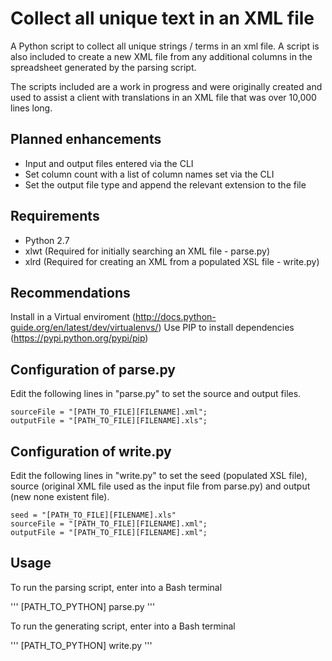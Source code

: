 Collect all unique text in an XML file
=============
A Python script to collect all unique strings / terms in an xml file. A script is also included to create a new XML file from any additional columns in the spreadsheet generated by the parsing script.

The scripts included are a work in progress and were originally created and used to assist a client with translations in an XML file that was over 10,000 lines long.

Planned enhancements
-----------
* Input and output files entered via the CLI
* Set column count with a list of column names set via the CLI
* Set the output file type and append the relevant extension to the file

Requirements
-----------
* Python 2.7
* xlwt (Required for initially searching an XML file - parse.py)
* xlrd (Required for creating an XML from a populated XSL file - write.py)

Recommendations
-----------
Install in a Virtual enviroment (http://docs.python-guide.org/en/latest/dev/virtualenvs/)
Use PIP to install dependencies (https://pypi.python.org/pypi/pip)

Configuration of parse.py
-----------
Edit the following lines in "parse.py" to set the source and output files.
```
sourceFile = "[PATH_TO_FILE][FILENAME].xml"; 
outputFile = "[PATH_TO_FILE][FILENAME].xls";
```
Configuration of write.py
-----------
Edit the following lines in "write.py" to set the seed (populated XSL file), source (original XML file used as the input file from parse.py) and output (new none existent file).
```
seed = "[PATH_TO_FILE][FILENAME].xls"
sourceFile = "[PATH_TO_FILE][FILENAME].xml"; 
outputFile = "[PATH_TO_FILE][FILENAME].xml";
```

Usage
-----

To run the parsing script, enter into a Bash terminal

'''
[PATH_TO_PYTHON] parse.py
'''

To run the generating script, enter into a Bash terminal

'''
[PATH_TO_PYTHON] write.py
'''
